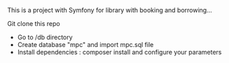 This is a project with Symfony for library with booking and borrowing...

Git clone this repo

* Go to /db directory
* Create database "mpc" and import mpc.sql file
* Install dependencies : composer install and configure your parameters